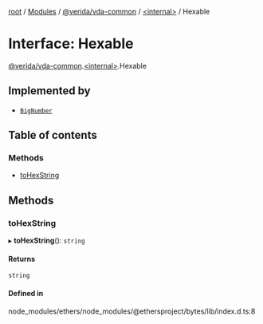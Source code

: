 [root](../README.md) / [Modules](../modules.md) / [@verida/vda-common](../modules/verida_vda_common.md) / [<internal\>](../modules/verida_vda_common._internal_.md) / Hexable

# Interface: Hexable

[@verida/vda-common](../modules/verida_vda_common.md).[<internal\>](../modules/verida_vda_common._internal_.md).Hexable

## Implemented by

- [`BigNumber`](../classes/verida_vda_common._internal_.BigNumber.md)

## Table of contents

### Methods

- [toHexString](verida_vda_common._internal_.Hexable.md#tohexstring)

## Methods

### toHexString

▸ **toHexString**(): `string`

#### Returns

`string`

#### Defined in

node_modules/ethers/node_modules/@ethersproject/bytes/lib/index.d.ts:8
